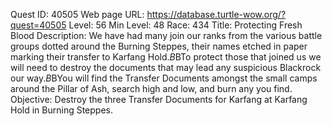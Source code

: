 Quest ID: 40505
Web page URL: https://database.turtle-wow.org/?quest=40505
Level: 56
Min Level: 48
Race: 434
Title: Protecting Fresh Blood
Description: We have had many join our ranks from the various battle groups dotted around the Burning Steppes, their names etched in paper marking their transfer to Karfang Hold.$B$BTo protect those that joined us we will need to destroy the documents that may lead any suspicious Blackrock our way.$B$BYou will find the Transfer Documents amongst the small camps around the Pillar of Ash, search high and low, and burn any you find.
Objective: Destroy the three Transfer Documents for Karfang at Karfang Hold in Burning Steppes.
